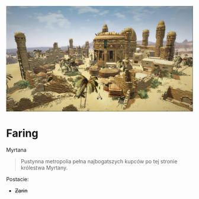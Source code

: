 <p><img src="media/faring.jpg"></img></p>

# Faring

<a data-path="Rejony/Myrtana.md">Myrtana</a>

> Pustynna metropolia pełna najbogatszych kupców po tej stronie królestwa Myrtany. 

Postacie:

- ~~<a data-path="NPC/Zarin.md">Zarin</a>~~